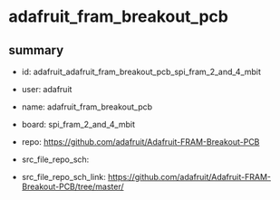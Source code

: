 # adafruit_fram_breakout_pcb
 
## summary 
* id: adafruit_adafruit_fram_breakout_pcb_spi_fram_2_and_4_mbit
* user: adafruit
* name: adafruit_fram_breakout_pcb
* board: spi_fram_2_and_4_mbit
* repo: https://github.com/adafruit/Adafruit-FRAM-Breakout-PCB



* src_file_repo_sch: 
* src_file_repo_sch_link: https://github.com/adafruit/Adafruit-FRAM-Breakout-PCB/tree/master/




